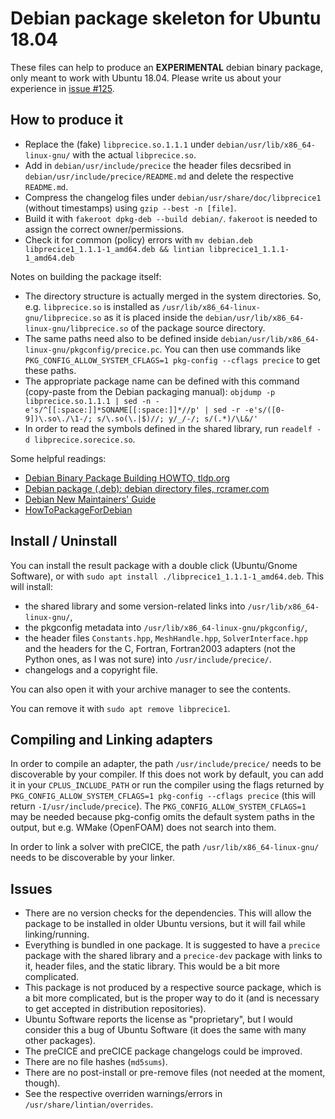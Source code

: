 # Debian package skeleton for Ubuntu 18.04

These files can help to produce an **EXPERIMENTAL** debian binary package,
only meant to work with Ubuntu 18.04.
Please write us about your experience in [issue #125](https://github.com/precice/precice/issues/125).

## How to produce it

* Replace the (fake) `libprecice.so.1.1.1` under `debian/usr/lib/x86_64-linux-gnu/` with the actual `libprecice.so`.
* Add in `debian/usr/include/precice` the header files decsribed in `debian/usr/include/precice/README.md` and delete the respective `README.md`.
* Compress the changelog files under `debian/usr/share/doc/libprecice1` (without timestamps) using `gzip --best -n [file]`.
* Build it with `fakeroot dpkg-deb --build debian/`. `fakeroot` is needed to assign the correct owner/permissions.
* Check it for common (policy) errors with `mv debian.deb libprecice1_1.1.1-1_amd64.deb && lintian libprecice1_1.1.1-1_amd64.deb`

Notes on building the package itself:
* The directory structure is actually merged in the system directories. So, e.g. `libprecice.so` is installed as `/usr/lib/x86_64-linux-gnu/libprecice.so` as it is placed inside the `debian/usr/lib/x86_64-linux-gnu/libprecice.so` of the package source directory.
* The same paths need also to be defined inside `debian/usr/lib/x86_64-linux-gnu/pkgconfig/precice.pc`. You can then use commands like `PKG_CONFIG_ALLOW_SYSTEM_CFLAGS=1 pkg-config --cflags precice` to get these paths.
* The appropriate package name can be defined with this command (copy-paste from the Debian packaging manual): `objdump -p libprecice.so.1.1.1 | sed -n -e's/^[[:space:]]*SONAME[[:space:]]*//p' | sed -r -e's/([0-9])\.so\./\1-/; s/\.so(\.|$)//; y/_/-/; s/(.*)/\L&/'`
* In order to read the symbols defined in the shared library, run `readelf -d libprecice.sorecice.so`.

Some helpful readings:
* [Debian Binary Package Building HOWTO, tldp.org](http://tldp.org/HOWTO/html_single/Debian-Binary-Package-Building-HOWTO/)
* [Debian package (.deb): debian directory files, rcramer.com](http://www.rcramer.com/tech/linux/deb_debian.shtml)
* [Debian New Maintainers' Guide](https://www.debian.org/doc/manuals/maint-guide/)
* [HowToPackageForDebian](https://wiki.debian.org/HowToPackageForDebian)

## Install / Uninstall

You can install the result package with a double click (Ubuntu/Gnome Software), or with `sudo apt install ./libprecice1_1.1.1-1_amd64.deb`. This will install:

* the shared library and some version-related links into `/usr/lib/x86_64-linux-gnu/`,
* the pkgconfig metadata into `/usr/lib/x86_64-linux-gnu/pkgconfig/`,
* the header files `Constants.hpp`, `MeshHandle.hpp`, `SolverInterface.hpp` and the headers for the C, Fortran, Fortran2003 adapters (not the Python ones, as I was not sure) into `/usr/include/precice/`.
* changelogs and a copyright file.

You can also open it with your archive manager to see the contents.

You can remove it with `sudo apt remove libprecice1`.

## Compiling and Linking adapters

In order to compile an adapter, the path `/usr/include/precice/` needs to
be discoverable by your compiler. If this does not work by default,
you can add it in your `CPLUS_INCLUDE_PATH` or run the compiler using
the flags returned by `PKG_CONFIG_ALLOW_SYSTEM_CFLAGS=1 pkg-config --cflags precice`
(this will return `-I/usr/include/precice`).
The `PKG_CONFIG_ALLOW_SYSTEM_CFLAGS=1` may be needed because pkg-config
omits the default system paths in the output, but e.g. WMake (OpenFOAM)
does not search into them.

In order to link a solver with preCICE, the path `/usr/lib/x86_64-linux-gnu/`
needs to be discoverable by your linker.

## Issues

* There are no version checks for the dependencies. This will allow the package to be installed in older Ubuntu versions, but it will fail while linking/running.
* Everything is bundled in one package. It is suggested to have a `precice` package with the shared library and a `precice-dev` package with links to it, header files, and the static library. This would be a bit more complicated.
* This package is not produced by a respective source package, which is a bit more complicated, but is the proper way to do it (and is necessary to get accepted in distribution repositories).
* Ubuntu Software reports the license as "proprietary", but I would consider this a bug of Ubuntu Software (it does the same with many other packages).
* The preCICE and preCICE package changelogs could be improved.
* There are no file hashes (`md5sums`).
* There are no post-install or pre-remove files (not needed at the moment, though).
* See the respective overriden warnings/errors in `/usr/share/lintian/overrides`.
